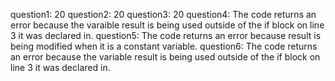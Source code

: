 question1: 20
question2: 20
question3: 20
question4: The code returns an error because the varaible result is being used outside of the if block on line 3 it was declared in.
question5: The code returns an error because result is being modified when it is a constant variable.
question6: The code returns an error because the variable result is being used outside of the if block on line 3 it was declared in.